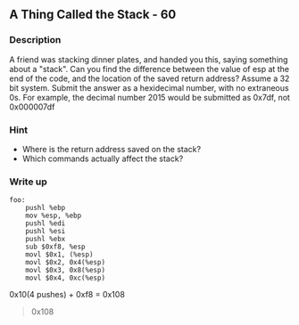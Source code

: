 ## A Thing Called the Stack - 60

### Description

A friend was stacking dinner plates, and handed you this, saying something about a "stack". Can you find the difference between the value of esp at the end of the code, and the location of the saved return address? Assume a 32 bit system. Submit the answer as a hexidecimal number, with no extraneous 0s. For example, the decimal number 2015 would be submitted as 0x7df, not 0x000007df

### Hint

  - Where is the return address saved on the stack?
  - Which commands actually affect the stack?

### Write up

```
foo:
    pushl %ebp
    mov %esp, %ebp
    pushl %edi
    pushl %esi
    pushl %ebx
    sub $0xf8, %esp
    movl $0x1, (%esp)
    movl $0x2, 0x4(%esp)
    movl $0x3, 0x8(%esp)
    movl $0x4, 0xc(%esp)
```

0x10(4 pushes) + 0xf8 = 0x108

> 0x108
